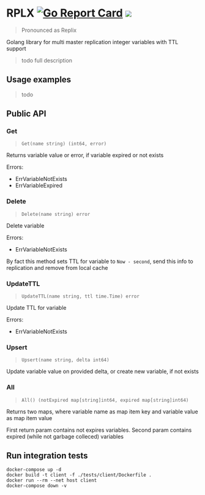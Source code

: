 # RPLX [![Go Report Card](https://goreportcard.com/badge/github.com/negasus/rplx)](https://goreportcard.com/report/github.com/negasus/rplx) ![](https://github.com/negasus/rplx/workflows/Test/badge.svg)

> Pronounced as Replix

Golang library for multi master replication integer variables with TTL support

> todo full description

## Usage examples

> todo

## Public API

### Get
> `Get(name string) (int64, error)`

Returns variable value or error, if variable expired or not exists

Errors:
- ErrVariableNotExists
- ErrVariableExpired

### Delete
> `Delete(name string) error`

Delete variable

Errors:
- ErrVariableNotExists

By fact this method sets TTL for variable to `Now - second`, send this info to replication and remove from local cache

### UpdateTTL

> `UpdateTTL(name string, ttl time.Time) error`

Update TTL for variable

Errors:
- ErrVariableNotExists

### Upsert

> `Upsert(name string, delta int64)`

Update variable value on provided delta, or create new variable, if not exists

### All

> `All() (notExpired map[string]int64, expired map[string]int64)`

Returns two maps, where variable name as map item key and variable value as map item value

First return param contains not expires variables. 
Second param contains expired (while not garbage colleced) variables

## Run integration tests

```
docker-compose up -d
docker build -t client -f ./tests/client/Dockerfile .
docker run --rm --net host client
docker-compose down -v
```